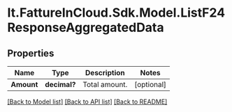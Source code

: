 # It.FattureInCloud.Sdk.Model.ListF24ResponseAggregatedData

## Properties

Name | Type | Description | Notes
------------ | ------------- | ------------- | -------------
**Amount** | **decimal?** | Total amount. | [optional] 

[[Back to Model list]](../README.md#documentation-for-models) [[Back to API list]](../README.md#documentation-for-api-endpoints) [[Back to README]](../README.md)

